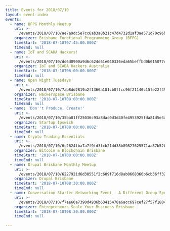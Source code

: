 ```yaml
---
title: Events for 2018/07/10
layout: event-index
events:
  - name: BFPG Monthly Meetup
    uri: >-
      /events/2018/07/10/ae7a9dc5e7cc6ab3a8b21c47d4732d1af3ae571d70c96b304f03670ddd891fb8
    organizer: Brisbane Functional Programming Group (BFPG)
    timeStart: '2018-07-10T07:45:00.000Z'
    timeEnd: null
  - name: IoT and SCADA Hackers!
    uri: >-
      /events/2018/07/10/dd6d8900a9d6c624d61e040336eda65beffbd0b615077c39d0989c7a789dcf73
    organizer: IoT and SCADA Hackers Australia
    timeStart: '2018-07-10T08:00:00.000Z'
    timeEnd: null
  - name: Open Night Tuesdays
    uri: >-
      /events/2018/07/10/7ab8dd2819a2f1366a181cb0ffcc96f21140c15fe22f49dde36b2ea8fd401efd
    organizer: Hackerspace Brisbane
    timeStart: '2018-07-10T08:00:00.000Z'
    timeEnd: null
  - name: 'Don''t Produce, Create!'
    uri: >-
      /events/2018/07/10/35ba81ff25036c93a8dac0d3d40fe4953925fda81d5e3af70cb51ce430bd07f2
    organizer: Startup Ipswich
    timeStart: '2018-07-10T08:00:00.000Z'
    timeEnd: null
  - name: Crypto Trading Essentials
    uri: >-
      /events/2018/07/10/6c2624fba7a7f9fd3fcb21dd38b89827625571aa37b52b990237fd268e7f7d51
    organizer: Bitcoin & Blockchain Brisbane
    timeStart: '2018-07-10T08:00:00.000Z'
    timeEnd: null
  - name: Drupal Brisbane Monthly Meetup
    uri: >-
      /events/2018/07/10/6227921d6d38551f2c609f716d8ab0668360b6cb36ff3263bdb63aee0d5a162c
    organizer: Drupal Brisbane
    timeStart: '2018-07-10T08:30:00.000Z'
    timeEnd: null
  - name: Conversation Starter Networking Event - A Different Group Speed Networking
    uri: >-
      /events/2018/07/10/f7ae60a7390d4936b63415478a6acc697cef27f57f18044d540ec3bf59a4b9bb
    organizer: Entrepreneurs Scale Your Business Brisbane
    timeStart: '2018-07-10T08:30:00.000Z'
    timeEnd: null

---
```

